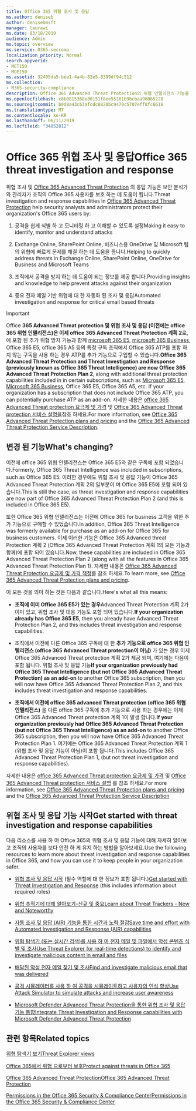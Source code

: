 ```yaml
---
title: Office 365 위협 조사 및 응답
ms.author: deniseb
author: denisebmsft
manager: laurawi
ms.date: 03/18/2019
audience: Admin
ms.topic: overview
ms.service: O365-seccomp
localization_priority: Normal
search.appverid:
- MET150
- MOE150
ms.assetid: 32405da5-bee1-4a4b-82e5-8399df94c512
ms.collection:
- M365-security-compliance
description: Office 365 Advanced Threat Protection의 위협 인텔리전스 기능을 통해 조직에 대 한 위협을 파악 하 고, 맬웨어, 피싱 및 기타 공격에 대처 하 고 사용자를 대신 하 여 Office 365에서 검색 한 기타 공격과 위협을 검색할 수 있는 방법을 알아봅니다. 슬라이더.
ms.openlocfilehash: c8b0815368e80151f8ee55161b9bcbaa98065228
ms.sourcegitcommit: b9d8a43cb3afcdc8820bc9470c5707eff8fc6616
ms.translationtype: MT
ms.contentlocale: ko-KR
ms.lasthandoff: 06/11/2019
ms.locfileid: "34852812"
---
```

# <a name="office-365-threat-investigation-and-response"></a><span data-ttu-id="ce664-103">Office 365 위협 조사 및 응답</span><span class="sxs-lookup"><span data-stu-id="ce664-103">Office 365 threat investigation and response</span></span>

<span data-ttu-id="ce664-104">위협 조사 및 [Office 365 Advanced Threat Protection](office-365-atp.md) 의 응답 기능은 보안 분석가와 관리자가 조직의 Office 365 사용자를 보호 하는 데 도움이 됩니다.</span><span class="sxs-lookup"><span data-stu-id="ce664-104">Threat investigation and response capabilities in [Office 365 Advanced Threat Protection](office-365-atp.md) help security analysts and administrators protect their organization's Office 365 users by:</span></span>
  
1. <span data-ttu-id="ce664-105">공격을 쉽게 식별 하 고 모니터링 하 고 이해할 수 있도록 설정</span><span class="sxs-lookup"><span data-stu-id="ce664-105">Making it easy to identify, monitor and understand attacks</span></span>
    
2. <span data-ttu-id="ce664-106">Exchange Online, SharePoint Online, 비즈니스용 OneDrive 및 Microsoft 팀의 위협에 빠르게 문제를 해결 하는 데 도움을 줍니다.</span><span class="sxs-lookup"><span data-stu-id="ce664-106">Helping to quickly address threats in Exchange Online, SharePoint Online, OneDrive for Business and Microsoft Teams</span></span>
    
3. <span data-ttu-id="ce664-107">조직에서 공격을 방지 하는 데 도움이 되는 정보를 제공 합니다.</span><span class="sxs-lookup"><span data-stu-id="ce664-107">Providing insights and knowledge to help prevent attacks against their organization</span></span>

4. <span data-ttu-id="ce664-108">중요 전자 메일 기반 위협에 대 한 자동화 된 조사 및 응답</span><span class="sxs-lookup"><span data-stu-id="ce664-108">Automated investigation and response for critical email based threats</span></span>
    
> [!IMPORTANT]
> <span data-ttu-id="ce664-109">Office **365 Advanced Threat protection 및 위협 조사 및 응답 (이전에는 office 365 위협 인텔리전스)은 이제 office 365 Advanced Threat Protection 계획 2**로,에 포함 된 추가 위협 방지 기능과 함께 [microsoft 365 E5](https://www.microsoft.com/microsoft-365/enterprise/home), [microsoft 365 Business](https://www.microsoft.com/microsoft-365/business), Office 365 E5, office 365 A5 등의 특정 구독 조직에서 Office 365 ATP를 포함 하지 않는 구독을 사용 하는 경우 ATP를 추가 기능으로 구입할 수 있습니다.</span><span class="sxs-lookup"><span data-stu-id="ce664-109">**Office 365 Advanced Threat Protection and Threat Investigation and Response (previously known as Office 365 Threat Intelligence) are now Office 365 Advanced Threat Protection Plan 2**, along with additional threat protection capabilities included in in certain subscriptions, such as [Microsoft 365 E5](https://www.microsoft.com/microsoft-365/enterprise/home), [Microsoft 365 Business](https://www.microsoft.com/microsoft-365/business), Office 365 E5, Office 365 A5, etc. If your organization has a subscription that does not include Office 365 ATP, you can potentially purchase ATP as an add-on.</span></span> <span data-ttu-id="ce664-110">자세한 내용은 [office 365 Advanced Threat protection 요금제 및 가격](https://products.office.com/exchange/advance-threat-protection) 및 [Office 365 Advanced Threat protection 서비스 설명을](https://docs.microsoft.com/office365/servicedescriptions/office-365-advanced-threat-protection-service-description#whats-new-in-office-365-advanced-threat-protection-atp)참조 하세요.</span><span class="sxs-lookup"><span data-stu-id="ce664-110">For more information, see [Office 365 Advanced Threat Protection plans and pricing](https://products.office.com/exchange/advance-threat-protection) and the [Office 365 Advanced Threat Protection Service Description](https://docs.microsoft.com/office365/servicedescriptions/office-365-advanced-threat-protection-service-description#whats-new-in-office-365-advanced-threat-protection-atp).</span></span> 
  
## <a name="whats-changing"></a><span data-ttu-id="ce664-111">변경 된 기능</span><span class="sxs-lookup"><span data-stu-id="ce664-111">What's changing?</span></span>

<span data-ttu-id="ce664-112">이전에 office 365 위협 인텔리전스는 Office 365 E5와 같은 구독에 포함 되었습니다.</span><span class="sxs-lookup"><span data-stu-id="ce664-112">Formerly, Office 365 Threat Intelligence was included in subscriptions, such as Office 365 E5.</span></span> <span data-ttu-id="ce664-113">이러한 경우에도 위협 조사 및 응답 기능이 Office 365 Advanced Threat Protection 계획 2의 일부분이 며 Office 365 E5에 포함 되어 있습니다.</span><span class="sxs-lookup"><span data-stu-id="ce664-113">This is still the case, as threat investigation and response capabilities are now part of Office 365 Advanced Threat Protection Plan 2 (and this is included in Office 365 E5).</span></span> 

<span data-ttu-id="ce664-114">또한 Office 365 위협 인텔리전스는 이전에 Office 365 for business 고객을 위한 추가 기능으로 구매할 수 있었습니다.</span><span class="sxs-lookup"><span data-stu-id="ce664-114">In addition, Office 365 Threat Intelligence was formerly available for purchase as an add-on for Office 365 for business customers.</span></span> <span data-ttu-id="ce664-115">이제 이러한 기능은 Office 365 Advanced threat Protection 계획 2 (Office 365 Advanced Threat Protection 계획 1의 모든 기능과 함께)에 포함 되어 있습니다.</span><span class="sxs-lookup"><span data-stu-id="ce664-115">Now, these capabilities are included in Office 365 Advanced Threat Protection Plan 2 (along with all the features in Office 365 Advanced Threat Protection Plan 1).</span></span> <span data-ttu-id="ce664-116">자세한 내용은 [Office 365 Advanced Threat Protection 요금제 및 가격 책정](https://products.office.com/exchange/advance-threat-protection)를 참조 하세요.</span><span class="sxs-lookup"><span data-stu-id="ce664-116">To learn more, see [Office 365 Advanced Threat Protection plans and pricing](https://products.office.com/exchange/advance-threat-protection).</span></span>

<span data-ttu-id="ce664-117">이 모든 것을 의미 하는 것은 다음과 같습니다.</span><span class="sxs-lookup"><span data-stu-id="ce664-117">Here's what all this means:</span></span>

- <span data-ttu-id="ce664-118">**조직에 이미 Office 365 E5가 있는 경우**Advanced Threat Protection 계획 2가 이미 있고, 위협 조사 및 대응 기능도 포함 되어 있습니다.</span><span class="sxs-lookup"><span data-stu-id="ce664-118">**If your organization already has Office 365 E5**, then you already have Advanced Threat Protection Plan 2, and this includes threat investigation and response capabilities.</span></span>

- <span data-ttu-id="ce664-119">조직에서 이전에 다른 Office 365 구독에 대 한 **추가 기능으로 office 365 위협 인텔리전스 (office 365 Advanced Threat protection이 아님)** 가 있는 경우 이제 Office 365 Advanced Threat protection 계획 2가 제공 되며, 여기에는 다음이 포함 됩니다. 위협 조사 및 응답 기능</span><span class="sxs-lookup"><span data-stu-id="ce664-119">**If your organization previously had Office 365 Threat Intelligence (but not Office 365 Advanced Threat Protection) as an add-on** to another Office 365 subscription, then you will now have Office 365 Advanced Threat Protection Plan 2, and this includes threat investigation and response capabilities.</span></span> 

- <span data-ttu-id="ce664-120">**조직에서 이전에 office 365 advanced Threat protection (office 365 위협 인텔리전스)** 을 다른 office 365 구독에 추가 기능으로 사용 하는 경우에는 이제 Office 365 Advanced Threat protection 계획 1이 발생 합니다.</span><span class="sxs-lookup"><span data-stu-id="ce664-120">**If your organization previously had Office 365 Advanced Threat Protection (but not Office 365 Threat Intelligence) as an add-on** to another Office 365 subscription, then you will now have Office 365 Advanced Threat Protection Plan 1.</span></span> <span data-ttu-id="ce664-121">여기에는 Office 365 Advanced Threat Protection 계획 1 (위협 조사 및 응답 기능이 아님)이 포함 됩니다.</span><span class="sxs-lookup"><span data-stu-id="ce664-121">This includes Office 365 Advanced Threat Protection Plan 1, (but not threat investigation and response capabilities).</span></span>

<span data-ttu-id="ce664-122">자세한 내용은 [office 365 Advanced Threat protection 요금제 및 가격](https://products.office.com/exchange/advance-threat-protection) 및 [Office 365 Advanced Threat protection 서비스 설명](https://docs.microsoft.com/office365/servicedescriptions/office-365-advanced-threat-protection-service-description#whats-new-in-office-365-advanced-threat-protection-atp) 를 참조 하세요.</span><span class="sxs-lookup"><span data-stu-id="ce664-122">For more information, see [Office 365 Advanced Threat Protection plans and pricing](https://products.office.com/exchange/advance-threat-protection) and the [Office 365 Advanced Threat Protection Service Description](https://docs.microsoft.com/office365/servicedescriptions/office-365-advanced-threat-protection-service-description#whats-new-in-office-365-advanced-threat-protection-atp)</span></span>

## <a name="get-started-with-threat-investigation-and-response-capabilities"></a><span data-ttu-id="ce664-123">위협 조사 및 응답 기능 시작</span><span class="sxs-lookup"><span data-stu-id="ce664-123">Get started with threat investigation and response capabilities</span></span>

<span data-ttu-id="ce664-124">다음 리소스를 사용 하 여 Office 365의 위협 조사 및 응답 기능에 대해 자세히 알아보고 조직의 사용자를 보다 안전 하 게 유지 하는 방법을 알아보세요.</span><span class="sxs-lookup"><span data-stu-id="ce664-124">Use the following resources to learn more about threat investigation and response capabilities in Office 365, and how you can use it to keep people in your organization safer.</span></span>
  
- <span data-ttu-id="ce664-125">[위협 조사 및 응답 시작](get-started-with-ti.md) (필수 역할에 대 한 정보가 포함 됩니다.)</span><span class="sxs-lookup"><span data-stu-id="ce664-125">[Get started with Threat Investigation and Response](get-started-with-ti.md) (this includes information about required roles)</span></span> 
    
- [<span data-ttu-id="ce664-126">위협 추적기에 대해 알아보기-신규 및 중요</span><span class="sxs-lookup"><span data-stu-id="ce664-126">Learn about Threat Trackers - New and Noteworthy</span></span>](threat-trackers.md)

- [<span data-ttu-id="ce664-127">자동 조사 및 응답 (AIR) 기능을 통한 시간과 노력 절감</span><span class="sxs-lookup"><span data-stu-id="ce664-127">Save time and effort with Automated Investigation and Response (AIR) capabilities</span></span>](automated-investigation-response-office.md)

- [<span data-ttu-id="ce664-128">위협 탐색기 (또는 실시간 검색)를 사용 하 여 전자 메일 및 파일에서 악성 콘텐츠 식별 및 조사</span><span class="sxs-lookup"><span data-stu-id="ce664-128">Use Threat Explorer (or real-time detections) to identify and investigate malicious content in email and files</span></span>](threat-explorer.md)
    
- [<span data-ttu-id="ce664-129">배달된 악성 전자 메일 찾기 및 조사</span><span class="sxs-lookup"><span data-stu-id="ce664-129">Find and investigate malicious email that was delivered</span></span>](investigate-malicious-email-that-was-delivered.md)
    
- [<span data-ttu-id="ce664-130">공격 시뮬레이터를 사용 하 여 공격을 시뮬레이트하고 사용자의 인식 향상</span><span class="sxs-lookup"><span data-stu-id="ce664-130">Use Attack Simulator to simulate attacks and increase user awareness</span></span>](attack-simulator.md)
    
- [<span data-ttu-id="ce664-131">Microsoft Defender Advanced Threat Protection을 통한 위협 조사 및 응답 기능 통합</span><span class="sxs-lookup"><span data-stu-id="ce664-131">Integrate Threat Investigation and Response capabilities with Microsoft Defender Advanced Threat Protection</span></span>](integrate-office-365-ti-with-wdatp.md)
    
## <a name="related-topics"></a><span data-ttu-id="ce664-132">관련 항목</span><span class="sxs-lookup"><span data-stu-id="ce664-132">Related topics</span></span>

[<span data-ttu-id="ce664-133">위협 탐색기 보기</span><span class="sxs-lookup"><span data-stu-id="ce664-133">Threat Explorer views</span></span>](threat-explorer-views.md)

[<span data-ttu-id="ce664-134">Office 365에서 위협 으로부터 보호</span><span class="sxs-lookup"><span data-stu-id="ce664-134">Protect against threats in Office 365</span></span>](protect-against-threats.md)
  
[<span data-ttu-id="ce664-135">Office 365 Advanced Threat Protection</span><span class="sxs-lookup"><span data-stu-id="ce664-135">Office 365 Advanced Threat Protection</span></span>](office-365-atp.md)
  
[<span data-ttu-id="ce664-136">Permissions in the Office 365 Security &amp; Compliance Center</span><span class="sxs-lookup"><span data-stu-id="ce664-136">Permissions in the Office 365 Security &amp; Compliance Center</span></span>](permissions-in-the-security-and-compliance-center.md)
 
